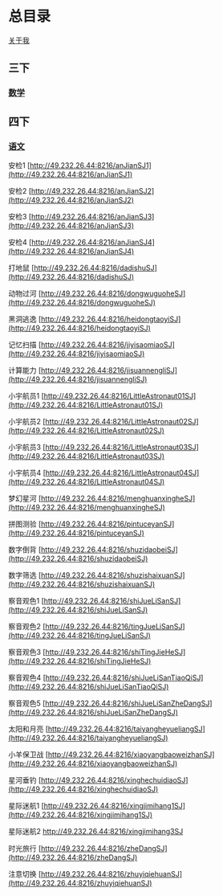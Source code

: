 #  总目录
[关于我](about.md)

## 三下

### [数学](./learning/三下/math.md)

## 四下

### [语文](./learning/四下/chinese.md)

安检1				[http://49.232.26.44:8216/anJianSJ1](http://49.232.26.44:8216/anJianSJ1)

安检2				[http://49.232.26.44:8216/anJianSJ2](http://49.232.26.44:8216/anJianSJ2)

安检3				[http://49.232.26.44:8216/anJianSJ3](http://49.232.26.44:8216/anJianSJ3)

安检4				[http://49.232.26.44:8216/anJianSJ4](http://49.232.26.44:8216/anJianSJ4)

打地鼠				[http://49.232.26.44:8216/dadishuSJ](http://49.232.26.44:8216/dadishuSJ)

动物过河				[http://49.232.26.44:8216/dongwuguoheSJ](http://49.232.26.44:8216/dongwuguoheSJ)

黑洞逃逸				[http://49.232.26.44:8216/heidongtaoyiSJ](http://49.232.26.44:8216/heidongtaoyiSJ)

记忆扫描				[http://49.232.26.44:8216/jiyisaomiaoSJ](http://49.232.26.44:8216/jiyisaomiaoSJ)

计算能力				[http://49.232.26.44:8216/jisuannengliSJ](http://49.232.26.44:8216/jisuannengliSJ)

小宇航员1			[http://49.232.26.44:8216/LittleAstronaut01SJ](http://49.232.26.44:8216/LittleAstronaut01SJ)

小宇航员2			[http://49.232.26.44:8216/LittleAstronaut02SJ](http://49.232.26.44:8216/LittleAstronaut02SJ)

小宇航员3			[http://49.232.26.44:8216/LittleAstronaut03SJ](http://49.232.26.44:8216/LittleAstronaut03SJ)

小宇航员4			[http://49.232.26.44:8216/LittleAstronaut04SJ](http://49.232.26.44:8216/LittleAstronaut04SJ)

梦幻星河				[http://49.232.26.44:8216/menghuanxingheSJ](http://49.232.26.44:8216/menghuanxingheSJ)

拼图测验				[http://49.232.26.44:8216/pintuceyanSJ](http://49.232.26.44:8216/pintuceyanSJ)

数字倒背				[http://49.232.26.44:8216/shuzidaobeiSJ](http://49.232.26.44:8216/shuzidaobeiSJ)

数字筛选				[http://49.232.26.44:8216/shuzishaixuanSJ](http://49.232.26.44:8216/shuzishaixuanSJ)

察音观色1		 [http://49.232.26.44:8216/shiJueLiSanSJ](http://49.232.26.44:8216/shiJueLiSanSJ)

察音观色2			[http://49.232.26.44:8216/tingJueLiSanSJ](http://49.232.26.44:8216/tingJueLiSanSJ)

察音观色3			[http://49.232.26.44:8216/shiTingJieHeSJ](http://49.232.26.44:8216/shiTingJieHeSJ)

察音观色4			[http://49.232.26.44:8216/shiJueLiSanTiaoQiSJ](http://49.232.26.44:8216/shiJueLiSanTiaoQiSJ)

察音观色5			[http://49.232.26.44:8216/shiJueLiSanZheDangSJ](http://49.232.26.44:8216/shiJueLiSanZheDangSJ)

太阳和月亮			[http://49.232.26.44:8216/taiyangheyueliangSJ](http://49.232.26.44:8216/taiyangheyueliangSJ)

小羊保卫战			[http://49.232.26.44:8216/xiaoyangbaoweizhanSJ](http://49.232.26.44:8216/xiaoyangbaoweizhanSJ)

星河垂钓				[http://49.232.26.44:8216/xinghechuidiaoSJ](http://49.232.26.44:8216/xinghechuidiaoSJ)

星际迷航1			[http://49.232.26.44:8216/xingjimihang1SJ](http://49.232.26.44:8216/xingjimihang1SJ)

星际迷航2			[http://49.232.26.44:8216/xingjimihang3SJ ](http://49.232.26.44:8216/xingjimihang3SJ )

时光旅行				[http://49.232.26.44:8216/zheDangSJ](http://49.232.26.44:8216/zheDangSJ)

注意切换				[http://49.232.26.44:8216/zhuyiqiehuanSJ](http://49.232.26.44:8216/zhuyiqiehuanSJ)
